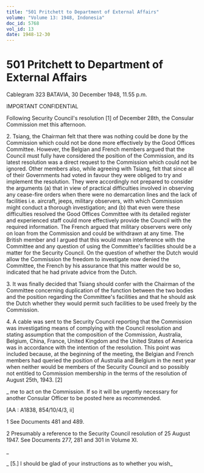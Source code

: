 ```yaml
---
title: "501 Pritchett to Department of External Affairs"
volume: "Volume 13: 1948, Indonesia"
doc_id: 5768
vol_id: 13
date: 1948-12-30
---
```


# 501 Pritchett to Department of External Affairs

Cablegram 323 BATAVIA, 30 December 1948, 11.55 p.m.

IMPORTANT CONFIDENTIAL

Following Security Council's resolution [1] of December 28th, the Consular Commission met this afternoon.

2\. Tsiang, the Chairman felt that there was nothing could be done by the Commission which could not be done more effectively by the Good Offices Committee. However, the Belgian and French members argued that the Council must fully have considered the position of the Commission, and its latest resolution was a direct request to the Commission which could not be ignored. Other members also, while agreeing with Tsiang, felt that since all of their Governments had voted in favour they were obliged to try and implement the resolution. They were accordingly not prepared to consider the arguments (a) that in view of practical difficulties involved in observing any cease-fire orders when there were no demarcation lines and the lack of facilities i.e. aircraft, jeeps, military observers, with which Commission might conduct a thorough investigation; and (b) that even were these difficulties resolved the Good Offices Committee with its detailed register and experienced staff could more effectively provide the Council with the required information. The French argued that military observers were only on loan from the Commission and could be withdrawn at any time. The British member and I argued that this would mean interference with the Committee and any question of using the Committee's facilities should be a matter for the Security Council. On the question of whether the Dutch would allow the Commission the freedom to investigate now denied the Committee, the French by his assurance that this matter would be so, indicated that he had private advice from the Dutch.

3\. It was finally decided that Tsiang should confer with the Chairman of the Committee concerning duplication of the function between the two bodies and the position regarding the Committee's facilities and that he should ask the Dutch whether they would permit such facilities to be used freely by the Commission.

4\. A cable was sent to the Security Council reporting that the Commission was investigating means of complying with the Council resolution and stating assumption that the composition of the Commission, Australia, Belgium, China, France, United Kingdom and the United States of America was in accordance with the intention of the resolution. This point was included because, at the beginning of the meeting, the Belgian and French members had queried the position of Australia and Belgium in the next year when neither would be members of the Security Council and so possibly not entitled to Commission membership in the terms of the resolution of August 25th, 1943. [2]

_ me to act on the Commission. If so it will be urgently necessary for another Consular Officer to be posted here as recommended.

[AA : A1838, 854/10/4/3, ii]

1 See Documents 481 and 489.

2 Presumably a reference to the Security Council resolution of 25 August 1947. See Documents 277, 281 and 301 in Volume XI.

_

_ [5.] I should be glad of your instructions as to whether you wish_
